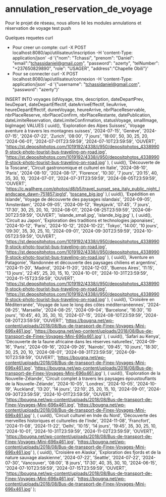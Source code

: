 # annulation_reservation_de_voyage

Pour le projet de réseau, nous allons lié les modules annulations et réservation de voyage
test push

Quelques requetes curl

- Pour creer un compte:
  curl -X POST localhost:8080/api/utilisateur/inscription -H 'content-Type: application/json' -d '{"nom": "Tchassi", "prenom": "Daniel": "email":"tchassidaniel@gmail.com", "password": "azerty", "telNumber": "+237650829890", "role": "USAGER", "address":"Chapelle Obili"}'
- Pour se connecter
  curl -X POST localhost:8080/api/utilisateur/connexion -H 'content-Type: application/json' -d '{"username": "tchassidaniel@gmail.com", "password": "azerty"}'

INSERT INTO voyages (idVoyage, titre, description, dateDepartPrev, lieuDepart,
dateDepartEffectif, dateArriveEffectif, lieuArrive,
heureDepartEffectif, dureeVoyage, heureArrive,
nbrPlaceReservable, nbrPlaceReserve, nbrPlaceConfirm,
nbrPlaceRestante, datePublication, dateLimiteReservation,
dateLimiteConfirmation, statusVoyage, smallImage, bigImage)
VALUES (
uuid(),
'Exploration des Alpes Suisses',
'Voyage aventure à travers les montagnes suisses',
'2024-07-15',
'Genève',
'2024-07-15',
'2024-07-22',
'Zurich',
'08:00',
'7 jours',
'18:00',
50,
30,
25,
20,
'2024-06-01',
'2024-07-01T23:59:59',
'2024-07-10T23:59:59',
'OUVERT',
'https://st.depositphotos.com/1019192/4338/i/950/depositphotos_43389909-stock-photo-tourist-bus-traveling-on-road.jpg',
'https://st.depositphotos.com/1019192/4338/i/950/depositphotos_43389909-stock-photo-tourist-bus-traveling-on-road.jpg'
), (
uuid(),
'Découverte de la Toscane',
'Circuit gastronomique et culturel en Italie',
'2024-08-10',
'Paris',
'2024-08-10',
'2024-08-17',
'Florence',
'10:30',
'7 jours',
'20:15',
40,
35,
30,
10,
'2024-07-01',
'2024-07-31T23:59:59',
'2024-08-05T23:59:59',
'OUVERT',
'https://c.wallhere.com/photos/d8/b5/travel_sunset_sea_italy_public_night_landscape_dawn-751857.jpg!d',
'[toscane_big.jpg](https://c.wallhere.com/photos/d8/b5/travel_sunset_sea_italy_public_night_landscape_dawn-751857.jpg!d)'
),(
uuid(),
'Expédition en Islande',
'Voyage de découverte des paysages islandais',
'2024-09-05',
'Amsterdam',
'2024-09-05',
'2024-09-12',
'Reykjavik',
'07:45',
'7 jours',
'17:30',
30,
25,
20,
10,
'2024-08-01',
'2024-08-25T23:59:59',
'2024-08-30T23:59:59',
'OUVERT',
'islande_small.jpg',
'islande_big.jpg'
), (
uuid(),
'Circuit au Japon',
'Exploration des traditions et technologies japonaises',
'2024-10-12',
'Paris',
'2024-10-12',
'2024-10-22',
'Tokyo',
'14:00',
'10 jours',
'09:30',
35,
30,
25,
10,
'2024-09-01',
'2024-09-30T23:59:59',
'2024-10-05T23:59:59',
'OUVERT',
'https://st.depositphotos.com/1019192/4338/i/950/depositphotos_43389909-stock-photo-tourist-bus-traveling-on-road.jpg',
'https://st.depositphotos.com/1019192/4338/i/950/depositphotos_43389909-stock-photo-tourist-bus-traveling-on-road.jpg'
), (
uuid(),
'Aventure en Patagonie',
'Randonnée et découverte des paysages chiliens et argentins',
'2024-11-20',
'Madrid',
'2024-11-20',
'2024-12-03',
'Buenos Aires',
'11:15',
'13 jours',
'22:45',
25,
20,
15,
10,
'2024-10-01',
'2024-10-31T23:59:59',
'2024-11-15T23:59:59',
'OUVERT',
'https://st.depositphotos.com/1019192/4338/i/950/depositphotos_43389909-stock-photo-tourist-bus-traveling-on-road.jpg',
'https://st.depositphotos.com/1019192/4338/i/950/depositphotos_43389909-stock-photo-tourist-bus-traveling-on-road.jpg'
), (
uuid(),
'Croisière en Méditerranée',
'Voyage de luxe le long des côtes méditerranéennes',
'2024-08-25',
'Marseille',
'2024-08-25',
'2024-09-04',
'Barcelone',
'16:30',
'10 jours',
'10:45',
40,
35,
30,
10,
'2024-07-15',
'2024-08-10T23:59:59',
'2024-08-20T23:59:59',
'OUVERT',
'https://bougna.net/wp-content/uploads/2018/08/Bus-de-transport-de-Finex-Voyages-Mini-696x461.jpg',
'https://bougna.net/wp-content/uploads/2018/08/Bus-de-transport-de-Finex-Voyages-Mini-696x461.jpg'
), (
uuid(),
'Safari au Kenya',
'Découverte de la faune africaine dans les réserves naturelles',
'2024-09-16',
'Paris',
'2024-09-16',
'2024-09-26',
'Nairobi',
'09:45',
'10 jours',
'18:30',
30,
25,
20,
10,
'2024-08-01',
'2024-08-31T23:59:59',
'2024-09-10T23:59:59',
'OUVERT',
'https://bougna.net/wp-content/uploads/2018/08/Bus-de-transport-de-Finex-Voyages-Mini-696x461.jpg',
'https://bougna.net/wp-content/uploads/2018/08/Bus-de-transport-de-Finex-Voyages-Mini-696x461.jpg'
), (
uuid(),
'Exploration de la Nouvelle-Zélande',
'Circuit complet à travers les paysages époustouflants de la Nouvelle-Zélande',
'2024-10-05',
'Londres',
'2024-10-05',
'2024-10-19',
'Auckland',
'13:20',
'14 jours',
'22:10',
25,
20,
15,
10,
'2024-09-01',
'2024-09-30T23:59:59',
'2024-10-01T23:59:59',
'OUVERT',
'https://bougna.net/wp-content/uploads/2018/08/Bus-de-transport-de-Finex-Voyages-Mini-696x461.jpg',
'https://bougna.net/wp-content/uploads/2018/08/Bus-de-transport-de-Finex-Voyages-Mini-696x461.jpg'
), (
uuid(),
'Circuit culturel en Inde du Nord',
'Découverte des merveilles historiques et culturelles de l\'Inde',
'2024-11-08',
'Francfort',
'2024-11-08',
'2024-11-22',
'Delhi',
'10:15',
'14 jours',
'19:45',
35,
30,
25,
10,
'2024-10-01',
'2024-10-31T23:59:59',
'2024-11-02T23:59:59',
'OUVERT',
'https://bougna.net/wp-content/uploads/2018/08/Bus-de-transport-de-Finex-Voyages-Mini-696x461.jpg',
'https://bougna.net/wp-content/uploads/2018/08/Bus-de-transport-de-Finex-Voyages-Mini-696x461.jpg'
), (
uuid(),
'Croisière en Alaska',
'Exploration des fjords et de la nature sauvage alaskienne',
'2024-07-22',
'Seattle',
'2024-07-22',
'2024-07-30',
'Vancouver',
'08:00',
'8 jours',
'17:30',
40,
35,
30,
10,
'2024-06-15',
'2024-07-10T23:59:59',
'2024-07-15T23:59:59',
'OUVERT',
'https://bougna.net/wp-content/uploads/2018/08/Bus-de-transport-de-Finex-Voyages-Mini-696x461.jpg',
'https://bougna.net/wp-content/uploads/2018/08/Bus-de-transport-de-Finex-Voyages-Mini-696x461.jpg'
);
